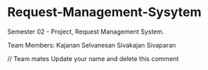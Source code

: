 # Request-Management-Sysytem
Semester 02 - Project, Request Management System.

Team Members:
    Kajanan Selvanesan
    Sivakajan Sivaparan


// Team mates Update your name and delete this comment